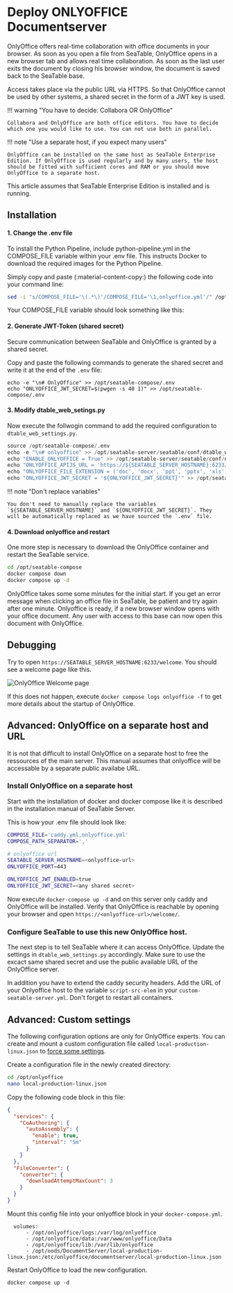 # Deploy ONLYOFFICE Documentserver

<!-- md:version 3.0 -->
<!-- md:flag enterprise -->

OnlyOffice offers real-time collaboration with office documents in your browser. As soon as you open a file from SeaTable, OnlyOffice opens in a new browser tab and allows real time collaboration. As soon as the last user exits the document by closing his browser window, the document is saved back to the SeaTable base.

Access takes place via the public URL via HTTPS. So that OnlyOffice cannot be used by other systems, a shared secret in the form of a JWT key is used.

!!! warning "You have to decide: Collabora OR OnlyOffice"

    Collabora and OnlyOffice are both office editors. You have to decide which one you would like to use. You can not use both in parallel.

!!! note "Use a separate host, if you expect many users"

    OnlyOffice can be installed on the same host as SeaTable Enterprise Edition. If OnlyOffice is used regularly and by many users, the host should be fitted with sufficient cores and RAM or you should move OnlyOffice to a separate host.

This article assumes that SeaTable Enterprise Edition is installed and is running.

## Installation

#### 1. Change the .env file

To install the Python Pipeline, include python-pipeline.yml in the COMPOSE_FILE variable within your .env file. This instructs Docker to download the required images for the Python Pipeline.

Simply copy and paste (:material-content-copy:) the following code into your command line:

```bash
sed -i "s/COMPOSE_FILE='\(.*\)'/COMPOSE_FILE='\1,onlyoffice.yml'/" /opt/seatable-compose/.env
```

Your COMPOSE_FILE variable should look something like this:

#### 2. Generate JWT-Token (shared secret)

Secure communication between SeaTable and OnlyOffice is granted by a shared secret.

Copy and paste the following commands to generate the shared secret and write it at the end of the `.env` file:

    echo -e "\n# OnlyOffice" >> /opt/seatable-compose/.env
    echo "ONLYOFFICE_JWT_SECRET=$(pwgen -s 40 1)" >> /opt/seatable-compose/.env

#### 3. Modify dtable_web_setings.py

Now execute the follwogin command to add the required configuration to `dtable_web_settings.py`.

```python
source /opt/seatable-compose/.env
echo -e "\n# onlyoffice" >> /opt/seatable-server/seatable/conf/dtable_web_settings.py
echo "ENABLE_ONLYOFFICE = True" >> /opt/seatable-server/seatable/conf/dtable_web_settings.py
echo "ONLYOFFICE_APIJS_URL = 'https://${SEATABLE_SERVER_HOSTNAME}:6233/web-apps/apps/api/documents/api.js'" >> /opt/seatable-server/seatable/conf/dtable_web_settings.py
echo "ONLYOFFICE_FILE_EXTENSION = ('doc', 'docx', 'ppt', 'pptx', 'xls', 'xlsx', 'odt', 'fodt', 'odp', 'fodp', 'ods', 'fods', 'csv', 'ppsx', 'pps')" >> /opt/seatable-server/seatable/conf/dtable_web_settings.py
echo "ONLYOFFICE_JWT_SECRET = '${ONLYOFFICE_JWT_SECRET}'" >> /opt/seatable-server/seatable/conf/dtable_web_settings.py
```

!!! note "Don't replace variables"

    You don't need to manually replace the variables `${SEATABLE_SERVER_HOSTNAME}` and `${ONLYOFFICE_JWT_SECRET}`. They will be automatically replaced as we have sourced the `.env` file.

#### 4. Download onlyoffice and restart

One more step is necessary to download the OnlyOffice container and restart the SeaTable service.

```bash
cd /opt/seatable-compose
docker compose down
docker compose up -d
```

OnlyOffice takes some some minutes for the initial start. If you get an error message when clicking an office file in SeaTable, be patient and try again after one minute. Onlyoffice is ready, if a new browser window opens with your office document. Any user with access to this base can now open this document with OnlyOffice.

## Debugging

Try to open `https://SEATABLE_SERVER_HOSTNAME:6233/welcome`. You should see a welcome page like this.

![OnlyOffice Welcome page](https://www.linuxbabe.com/wp-content/uploads/2016/12/onlyoffice-docs-https-ubuntu.png)

If this does not happen, execute `docker compose logs onlyoffice -f` to get more details about the startup of OnlyOffice.

## Advanced: OnlyOffice on a separate host and URL

It is not that difficult to install OnlyOffice on a separate host to free the ressources of the main server. This manual assumes that onlyoffice will be accessable by a separate public availabe URL.

### Install OnlyOffice on a separate host

Start with the installation of docker and docker compose like it is described in the installation manual of SeaTable Server.

This is how your .env file should look like:

```bash
COMPOSE_FILE='caddy.yml,onlyoffice.yml'
COMPOSE_PATH_SEPARATOR=','

# onlyoffice url
SEATABLE_SERVER_HOSTNAME=<onlyoffice-url>
ONLYOFFICE_PORT=443

ONLYOFFICE_JWT_ENABLED=true
ONLYOFFICE_JWT_SECRET=<any shared secret>
```

Now execute `docker-compose up -d` and on this server only caddy and OnlyOffice will be installed. Verify that OnlyOffice is reachable by opening your browser and open `https://<onlyoffice-url>/welcome/`.

### Configure SeaTable to use this new OnlyOffice host.

The next step is to tell SeaTable where it can access OnlyOffice. Update the settings in `dtable_web_settings.py` accordingly. Make sure to use the excact same shared secret and use the public available URL of the OnlyOffice server.

In addition you have to extend the caddy security headers. Add the URL of your Onlyoffice host to the variable `script-src-elem` in your `custom-seatable-server.yml`. Don't forget to restart all containers.

## Advanced: Custom settings

The following configuration options are only for OnlyOffice experts. You can create and mount a custom configuration file called `local-production-linux.json` to [force some settings](https://helpcenter.onlyoffice.com/installation/docs-developer-configuring.aspx).

Create a configuration file in the newly created directory:

```bash
cd /opt/onlyoffice
nano local-production-linux.json
```

Copy the following code block in this file:

```json
{
  "services": {
    "CoAuthoring": {
      "autoAssembly": {
        "enable": true,
        "interval": "5m"
      }
    }
  },
  "FileConverter": {
    "converter": {
      "downloadAttemptMaxCount": 3
    }
  }
}
```

Mount this config file into your onlyoffice block in your `docker-compose.yml`.

```
  volumes:
      - /opt/onlyoffice/logs:/var/log/onlyoffice
      - /opt/onlyoffice/data:/var/www/onlyoffice/Data
      - /opt/onlyoffice/lib:/var/lib/onlyoffice
      - /opt/oods/DocumentServer/local-production-linux.json:/etc/onlyoffice/documentserver/local-production-linux.json
```

Restart OnlyOffice to load the new configuration.

```
docker compose up -d
```
